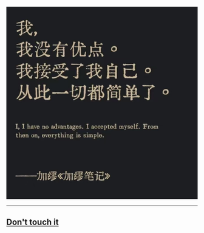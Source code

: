 ![alt text](source/README/images.jpg)

---

## [Don't touch it](https://github.com/malangSelf/malangSelf.github.io/blob/main/README.md)